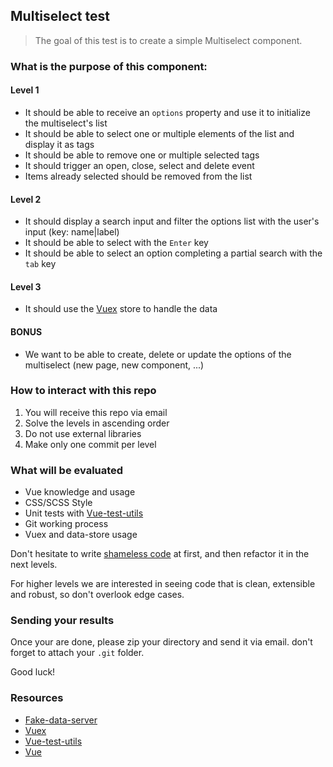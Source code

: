 ## Multiselect test

> The goal of this test is to create a simple Multiselect component.

### What is the purpose of this component:

#### Level 1
- It should be able to receive an `options` property and use it to initialize the multiselect's list
- It should be able to select one or multiple elements of the list and display it as tags
- It should be able to remove one or multiple selected tags
- It should trigger an open, close, select and delete event
- Items already selected should be removed from the list

#### Level 2
- It should display a search input and filter the options list with the user's input (key: name|label)
- It should be able to select with the `Enter` key
- It should be able to select an option completing a partial search with the `tab` key 

#### Level 3
- It should use the [Vuex](https://vuex.vuejs.org/guide/) store to handle the data

#### BONUS
- We want to be able to create, delete or update the options of the multiselect (new page, new component, ...)

### How to interact with this repo

1. You will receive this repo via email
2. Solve the levels in ascending order
3. Do not use external libraries 
4. Make only one commit per level

### What will be evaluated

- Vue knowledge and usage
- CSS/SCSS Style
- Unit tests with [Vue-test-utils](https://vue-test-utils.vuejs.org/)
- Git working process
- Vuex and data-store usage

Don't hesitate to write [shameless code](https://blog.red-badger.com/2014/08/20/i-spent-3-days-with-sandi-metz-heres-what-i-learned) at first, and then refactor it in the next levels.

For higher levels we are interested in seeing code that is clean, extensible and robust, so don't overlook edge cases.

### Sending your results

Once your are done, please zip your directory and send it via email. don't forget to attach your `.git` folder.

Good luck!

### Resources

- [Fake-data-server](https://jsonplaceholder.typicode.com/)
- [Vuex](https://vuex.vuejs.org/guide/)
- [Vue-test-utils](https://vue-test-utils.vuejs.org/)
- [Vue](https://vuejs.org/)
